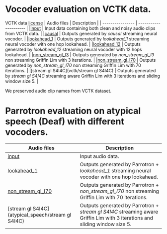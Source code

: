 
# Vocoder evaluation on VCTK data.
VCTK data [license](https://datashare.ed.ac.uk/bitstream/handle/10283/3443/license_text?sequence=3&isAllowed=y)
|  Audio files      | Description  |
| ---------------- | --------------------- |
|[input](vctk/input) | Input data containing both clean and noisy audio clips from VCTK data.     |
|[causal](vctk/causal) | Outputs generated by *causal* streaming neural vocoder.  |
|[lookahead_1](vctk/lookahead_1) | Outputs generated by *lookahead_1* streaming neural vocoder with one hop lookahead.  |
|[lookahead_12](vctk/lookahead_12) | Outputs generated by *lookahead_12* streaming neural vocoder with 12 hops lookahead.  |
|[non_stream_gl_I3](vctk/non_stream_gl_I3) | Outputs generated by *non_stream_gl_I3* non streaming Griffin Lim with 3 iterations.  |
|[non_stream_gl_I70](vctk/non_stream_gl_I70) | Outputs generated by *non_stream_gl_I70* non streaming Griffin Lim with 70 iterations.  |
|[stream gl S4I4C](vctk/stream gl S4I4C) | Outputs generated by *stream gl S4I4C* streaming aware Griffin Lim with 3 iterations and sliding window size 5. |

We preserved audio clip names from VCTK dataset.

# Parrotron evaluation on atypical speech (Deaf) with different vocoders.
|  Audio files      | Description  |
| ---------------- | --------------------- |
|[input](atypical_speech/input) | Input audio data.     |
|[lookahead_1](atypical_speech/lookahead_1) | Outputs generated by Parrotron + *lookahead_1* streaming neural vocoder with one hop lookahead.  |
|[non_stream_gl_I70](atypical_speech/non_stream_gl_I70) | Outputs generated by Parrotron + *non_stream_gl_I70* non streaming Griffin Lim with 70 iterations.  |
|[stream gl S4I4C](atypical_speech/stream gl S4I4C) | Outputs generated by Parrotron + *stream gl S4I4C* streaming aware Griffin Lim with 3 iterations and sliding window size 5. |
